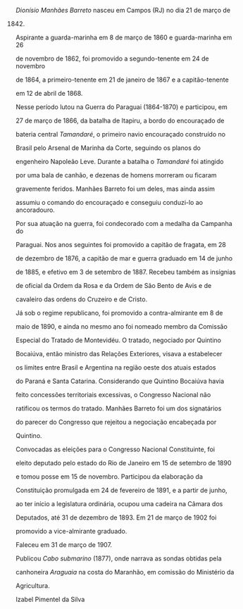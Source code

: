 

*Dionísio Manhães Barreto* nasceu em Campos (RJ) no dia 21 de março de

1842.



Aspirante a guarda-marinha em 8 de março de 1860 e guarda-marinha em 26

de novembro de 1862, foi promovido a segundo-tenente em 24 de novembro

de 1864, a primeiro-tenente em 21 de janeiro de 1867 e a capitão-tenente

em 12 de abril de 1868.



Nesse período lutou na Guerra do Paraguai (1864-1870) e participou, em

27 de março de 1866, da batalha de Itapiru, a bordo do encouraçado de

bateria central *Tamandaré*, o primeiro navio encouraçado construído no

Brasil pelo Arsenal de Marinha da Corte, seguindo os planos do

engenheiro Napoleão Leve. Durante a batalha o *Tamandaré* foi atingido

por uma bala de canhão, e dezenas de homens morreram ou ficaram

gravemente feridos. Manhães Barreto foi um deles, mas ainda assim

assumiu o comando do encouraçado e conseguiu conduzi-lo ao ancoradouro.

Por sua atuação na guerra, foi condecorado com a medalha da Campanha do

Paraguai. Nos anos seguintes foi promovido a capitão de fragata, em 28

de dezembro de 1876, a capitão de mar e guerra graduado em 14 de junho

de 1885, e efetivo em 3 de setembro de 1887. Recebeu também as insígnias

de oficial da Ordem da Rosa e da Ordem de São Bento de Avis e de

cavaleiro das ordens do Cruzeiro e de Cristo.



Já sob o regime republicano, foi promovido a contra-almirante em 8 de

maio de 1890, e ainda no mesmo ano foi nomeado membro da Comissão

Especial do Tratado de Montevidéu. O tratado, negociado por Quintino

Bocaiúva, então ministro das Relações Exteriores, visava a estabelecer

os limites entre Brasil e Argentina na região oeste dos atuais estados

do Paraná e Santa Catarina. Considerando que Quintino Bocaiúva havia

feito concessões territoriais excessivas, o Congresso Nacional não

ratificou os termos do tratado. Manhães Barreto foi um dos signatários

do parecer do Congresso que rejeitou a negociação encabeçada por

Quintino.



Convocadas as eleições para o Congresso Nacional Constituinte, foi

eleito deputado pelo estado do Rio de Janeiro em 15 de setembro de 1890

e tomou posse em 15 de novembro. Participou da elaboração da

Constituição promulgada em 24 de fevereiro de 1891, e a partir de junho,

ao ter início a legislatura ordinária, ocupou uma cadeira na Câmara dos

Deputados, até 31 de dezembro de 1893. Em 21 de março de 1902 foi

promovido a vice-almirante graduado.



Faleceu em 31 de março de 1907.



Publicou *Cabo submarino* (1877), onde narrava as sondas obtidas pela

canhoneira *Araguaia* na costa do Maranhão, em comissão do Ministério da

Agricultura.



Izabel Pimentel da Silva



